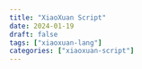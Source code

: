 ```yaml
---
title: "XiaoXuan Script"
date: 2024-01-19
draft: false
tags: ["xiaoxuan-lang"]
categories: ["xiaoxuan-script"]
---
```

